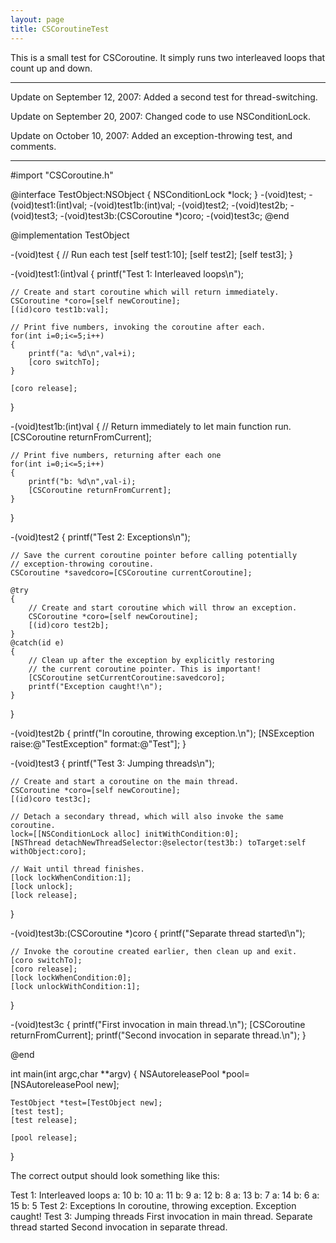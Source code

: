 ```yaml
---
layout: page
title: CSCoroutineTest
---
```


This is a small test for CSCoroutine. It simply runs two interleaved loops that count up and down.

----

Update on September 12, 2007: Added a second test for thread-switching.

Update on September 20, 2007: Changed code to use NSConditionLock.

Update on October 10, 2007: Added an exception-throwing test, and comments.

----

    
#import "CSCoroutine.h"

@interface TestObject:NSObject
{
	NSConditionLock *lock;
}
-(void)test;
-(void)test1:(int)val;
-(void)test1b:(int)val;
-(void)test2;
-(void)test2b;
-(void)test3;
-(void)test3b:(CSCoroutine *)coro;
-(void)test3c;
@end

@implementation TestObject

-(void)test
{
	// Run each test
	[self test1:10];
	[self test2];
	[self test3];
}

-(void)test1:(int)val
{
	printf("Test 1: Interleaved loops\n");

	// Create and start coroutine which will return immediately.
	CSCoroutine *coro=[self newCoroutine];
	[(id)coro test1b:val];

	// Print five numbers, invoking the coroutine after each.
	for(int i=0;i<=5;i++)
	{
		printf("a: %d\n",val+i);
		[coro switchTo];
	} 

	[coro release];
}

-(void)test1b:(int)val
{
	// Return immediately to let main function run.
	[CSCoroutine returnFromCurrent];

	// Print five numbers, returning after each one
	for(int i=0;i<=5;i++)
	{
		printf("b: %d\n",val-i);
		[CSCoroutine returnFromCurrent];
	}
}

-(void)test2
{
	printf("Test 2: Exceptions\n");

	// Save the current coroutine pointer before calling potentially
	// exception-throwing coroutine.
	CSCoroutine *savedcoro=[CSCoroutine currentCoroutine];

	@try
	{
		// Create and start coroutine which will throw an exception.
		CSCoroutine *coro=[self newCoroutine];
		[(id)coro test2b];
	}
	@catch(id e)
	{
		// Clean up after the exception by explicitly restoring
		// the current coroutine pointer. This is important!
		[CSCoroutine setCurrentCoroutine:savedcoro];
		printf("Exception caught!\n");
	}
}

-(void)test2b
{
	printf("In coroutine, throwing exception.\n");
	[NSException raise:@"TestException" format:@"Test"];
}

-(void)test3
{
	printf("Test 3: Jumping threads\n");

	// Create and start a coroutine on the main thread.
	CSCoroutine *coro=[self newCoroutine];
	[(id)coro test3c];

	// Detach a secondary thread, which will also invoke the same coroutine.
	lock=[[NSConditionLock alloc] initWithCondition:0];
	[NSThread detachNewThreadSelector:@selector(test3b:) toTarget:self withObject:coro];

	// Wait until thread finishes.
	[lock lockWhenCondition:1];
	[lock unlock];
	[lock release];
}

-(void)test3b:(CSCoroutine *)coro
{
	printf("Separate thread started\n");

	// Invoke the coroutine created earlier, then clean up and exit.
	[coro switchTo];
	[coro release];
	[lock lockWhenCondition:0];
	[lock unlockWithCondition:1];
}

-(void)test3c
{
	printf("First invocation in main thread.\n");
	[CSCoroutine returnFromCurrent];
	printf("Second invocation in separate thread.\n");
}

@end

int main(int argc,char **argv)
{
	NSAutoreleasePool *pool=[NSAutoreleasePool new];

	TestObject *test=[TestObject new];
	[test test];
	[test release];

	[pool release];
}


The correct output should look something like this:

    
Test 1: Interleaved loops
a: 10
b: 10
a: 11
b: 9
a: 12
b: 8
a: 13
b: 7
a: 14
b: 6
a: 15
b: 5
Test 2: Exceptions
In coroutine, throwing exception.
Exception caught!
Test 3: Jumping threads
First invocation in main thread.
Separate thread started
Second invocation in separate thread.

